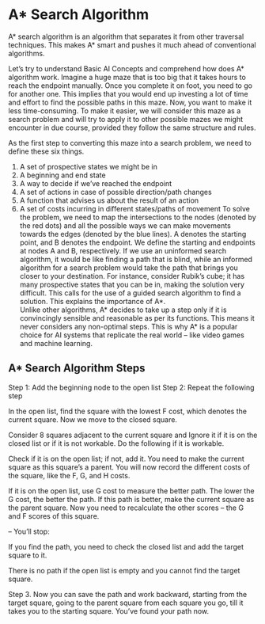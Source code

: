 # A* Search Algorithm
A* search algorithm is an algorithm that separates it from other traversal techniques. This makes A* smart and pushes it much ahead of conventional algorithms. 

Let’s try to understand Basic AI Concepts and comprehend how does A* algorithm work. Imagine a huge maze that is too big that it takes hours to reach the endpoint manually. Once you complete it on foot, you need to go for another one. This implies that you would end up investing a lot of time and effort to find the possible paths in this maze. Now, you want to make it less time-consuming. To make it easier, we will consider this maze as a search problem and will try to apply it to other possible mazes we might encounter in due course, provided they follow the same structure and rules.

As the first step to converting this maze into a search problem, we need to define these six things.

1) A set of prospective states we might be in
2) A beginning and end state
3) A way to decide if we’ve reached the endpoint
4) A set of actions in case of possible direction/path changes
5) A function that advises us about the result of an action 
6) A set of costs incurring in different states/paths of movement
To solve the problem, we need to map the intersections to the nodes (denoted by the red dots) and all the possible ways we can make movements towards the edges (denoted by the blue lines).
A denotes the starting point, and B denotes the endpoint. We define the starting and endpoints at nodes A and B, respectively.
If we use an uninformed search algorithm, it would be like finding a path that is blind, while an informed algorithm for a search problem would take the path that brings you closer to your destination. For instance, consider Rubik’s cube; it has many prospective states that you can be in, making the solution very difficult. This calls for the use of a guided search algorithm to find a solution. This explains the importance of A*.  
Unlike other algorithms, A* decides to take up a step only if it is convincingly sensible and reasonable as per its functions. This means it never considers any non-optimal steps. This is why A* is a popular choice for AI systems that replicate the real world – like video games and machine learning. 

## A* Search Algorithm Steps

Step 1: Add the beginning node to the open list
Step 2: Repeat the following step

In the open list, find the square with the lowest F cost, which denotes the current square. Now we move to the closed square.

Consider 8 squares adjacent to the current square and Ignore it if it is on the closed list or if it is not workable. Do the following if it is workable.

Check if it is on the open list; if not, add it. You need to make the current square as this square’s a parent. You will now record the different costs of the square, like the F, G, and H costs. 

If it is on the open list, use G cost to measure the better path. The lower the G cost, the better the path. If this path is better, make the current square as the parent square. Now you need to recalculate the other scores – the G and F scores of this square. 

– You’ll stop:

If you find the path, you need to check the closed list and add the target square to it.

There is no path if the open list is empty and you cannot find the target square.

Step 3. Now you can save the path and work backward, starting from the target square, going to the parent square from each square you go, till it takes you to the starting square. You’ve found your path now.  

